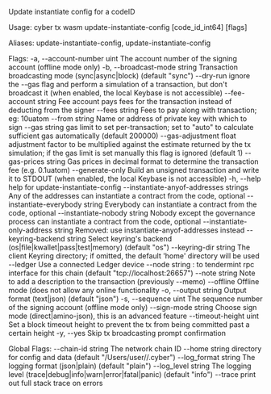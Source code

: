 Update instantiate config for a codeID

Usage:
  cyber tx wasm update-instantiate-config [code_id_int64] [flags]

Aliases:
  update-instantiate-config, update-instantiate-config

Flags:
  -a, --account-number uint                   The account number of the signing account (offline mode only)
  -b, --broadcast-mode string                 Transaction broadcasting mode (sync|async|block) (default "sync")
      --dry-run                               ignore the --gas flag and perform a simulation of a transaction, but don't broadcast it (when enabled, the local Keybase is not accessible)
      --fee-account string                    Fee account pays fees for the transaction instead of deducting from the signer
      --fees string                           Fees to pay along with transaction; eg: 10uatom
      --from string                           Name or address of private key with which to sign
      --gas string                            gas limit to set per-transaction; set to "auto" to calculate sufficient gas automatically (default 200000)
      --gas-adjustment float                  adjustment factor to be multiplied against the estimate returned by the tx simulation; if the gas limit is set manually this flag is ignored  (default 1)
      --gas-prices string                     Gas prices in decimal format to determine the transaction fee (e.g. 0.1uatom)
      --generate-only                         Build an unsigned transaction and write it to STDOUT (when enabled, the local Keybase is not accessible)
  -h, --help                                  help for update-instantiate-config
      --instantiate-anyof-addresses strings   Any of the addresses can instantiate a contract from the code, optional
      --instantiate-everybody string          Everybody can instantiate a contract from the code, optional
      --instantiate-nobody string             Nobody except the governance process can instantiate a contract from the code, optional
      --instantiate-only-address string       Removed: use instantiate-anyof-addresses instead
      --keyring-backend string                Select keyring's backend (os|file|kwallet|pass|test|memory) (default "os")
      --keyring-dir string                    The client Keyring directory; if omitted, the default 'home' directory will be used
      --ledger                                Use a connected Ledger device
      --node string                           <host>:<port> to tendermint rpc interface for this chain (default "tcp://localhost:26657")
      --note string                           Note to add a description to the transaction (previously --memo)
      --offline                               Offline mode (does not allow any online functionality
  -o, --output string                         Output format (text|json) (default "json")
  -s, --sequence uint                         The sequence number of the signing account (offline mode only)
      --sign-mode string                      Choose sign mode (direct|amino-json), this is an advanced feature
      --timeout-height uint                   Set a block timeout height to prevent the tx from being committed past a certain height
  -y, --yes                                   Skip tx broadcasting prompt confirmation

Global Flags:
      --chain-id string     The network chain ID
      --home string         directory for config and data (default "/Users/user//.cyber")
      --log_format string   The logging format (json|plain) (default "plain")
      --log_level string    The logging level (trace|debug|info|warn|error|fatal|panic) (default "info")
      --trace               print out full stack trace on errors
